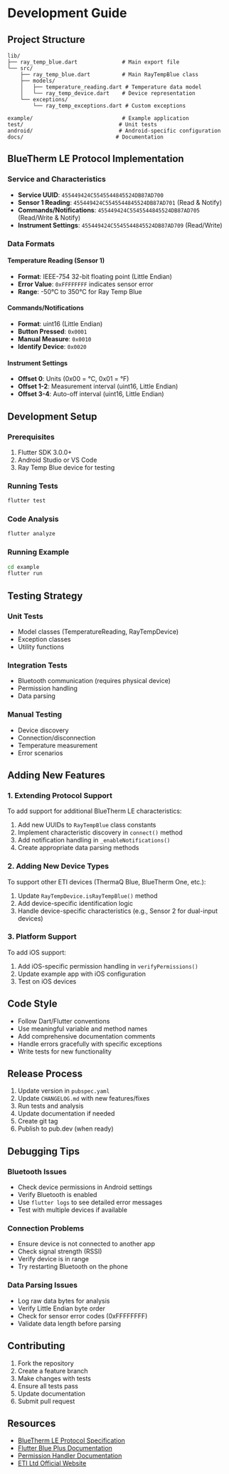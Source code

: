 # Development Guide

## Project Structure

```
lib/
├── ray_temp_blue.dart              # Main export file
└── src/
    ├── ray_temp_blue.dart          # Main RayTempBlue class
    ├── models/
    │   ├── temperature_reading.dart # Temperature data model
    │   └── ray_temp_device.dart    # Device representation
    └── exceptions/
        └── ray_temp_exceptions.dart # Custom exceptions

example/                            # Example application
test/                              # Unit tests
android/                           # Android-specific configuration
docs/                             # Documentation
```

## BlueTherm LE Protocol Implementation

### Service and Characteristics

- **Service UUID**: `455449424C5545544845524DB87AD700`
- **Sensor 1 Reading**: `455449424C5545544845524DB87AD701` (Read & Notify)
- **Commands/Notifications**: `455449424C5545544845524DB87AD705` (Read/Write & Notify)
- **Instrument Settings**: `455449424C5545544845524DB87AD709` (Read/Write)

### Data Formats

#### Temperature Reading (Sensor 1)
- **Format**: IEEE-754 32-bit floating point (Little Endian)
- **Error Value**: `0xFFFFFFFF` indicates sensor error
- **Range**: -50°C to 350°C for Ray Temp Blue

#### Commands/Notifications
- **Format**: uint16 (Little Endian)
- **Button Pressed**: `0x0001`
- **Manual Measure**: `0x0010`
- **Identify Device**: `0x0020`

#### Instrument Settings
- **Offset 0**: Units (0x00 = °C, 0x01 = °F)
- **Offset 1-2**: Measurement interval (uint16, Little Endian)
- **Offset 3-4**: Auto-off interval (uint16, Little Endian)

## Development Setup

### Prerequisites

1. Flutter SDK 3.0.0+
2. Android Studio or VS Code
3. Ray Temp Blue device for testing

### Running Tests

```bash
flutter test
```

### Code Analysis

```bash
flutter analyze
```

### Running Example

```bash
cd example
flutter run
```

## Testing Strategy

### Unit Tests
- Model classes (TemperatureReading, RayTempDevice)
- Exception classes
- Utility functions

### Integration Tests
- Bluetooth communication (requires physical device)
- Permission handling
- Data parsing

### Manual Testing
- Device discovery
- Connection/disconnection
- Temperature measurement
- Error scenarios

## Adding New Features

### 1. Extending Protocol Support

To add support for additional BlueTherm LE characteristics:

1. Add new UUIDs to `RayTempBlue` class constants
2. Implement characteristic discovery in `connect()` method
3. Add notification handling in `_enableNotifications()`
4. Create appropriate data parsing methods

### 2. Adding New Device Types

To support other ETI devices (ThermaQ Blue, BlueTherm One, etc.):

1. Update `RayTempDevice.isRayTempBlue()` method
2. Add device-specific identification logic
3. Handle device-specific characteristics (e.g., Sensor 2 for dual-input devices)

### 3. Platform Support

To add iOS support:

1. Add iOS-specific permission handling in `verifyPermissions()`
2. Update example app with iOS configuration
3. Test on iOS devices

## Code Style

- Follow Dart/Flutter conventions
- Use meaningful variable and method names
- Add comprehensive documentation comments
- Handle errors gracefully with specific exceptions
- Write tests for new functionality

## Release Process

1. Update version in `pubspec.yaml`
2. Update `CHANGELOG.md` with new features/fixes
3. Run tests and analysis
4. Update documentation if needed
5. Create git tag
6. Publish to pub.dev (when ready)

## Debugging Tips

### Bluetooth Issues
- Check device permissions in Android settings
- Verify Bluetooth is enabled
- Use `flutter logs` to see detailed error messages
- Test with multiple devices if available

### Connection Problems
- Ensure device is not connected to another app
- Check signal strength (RSSI)
- Verify device is in range
- Try restarting Bluetooth on the phone

### Data Parsing Issues
- Log raw data bytes for analysis
- Verify Little Endian byte order
- Check for sensor error codes (0xFFFFFFFF)
- Validate data length before parsing

## Contributing

1. Fork the repository
2. Create a feature branch
3. Make changes with tests
4. Ensure all tests pass
5. Update documentation
6. Submit pull request

## Resources

- [BlueTherm LE Protocol Specification](../specifications_ray_temp_blue.md)
- [Flutter Blue Plus Documentation](https://pub.dev/packages/flutter_blue_plus)
- [Permission Handler Documentation](https://pub.dev/packages/permission_handler)
- [ETI Ltd Official Website](https://www.etiltd.com/)

